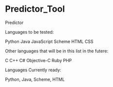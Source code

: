 Predictor_Tool
==============

Predictor

Languages to be tested:

Python Java JavaScript Scheme HTML CSS

Other languages that will be in this list in the futere:

C C++ C# Objective-C Ruby PHP

Languages Currently ready:

Python, Java, Scheme, HTML


